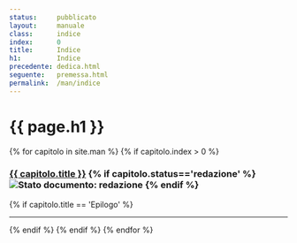 ```yaml
---
status:     pubblicato
layout:     manuale
class:      indice
index:      0
title:      Indice
h1:         Indice
precedente: dedica.html
seguente:   premessa.html
permalink:  /man/indice
---
```


# {{ page.h1 }}

<section class="indice">
    {% for capitolo in site.man %}
        {% if capitolo.index > 0 %}
        <h3 {% if capitolo.status=='bozza' %}class="bozza"{% endif %} >
            <a href="{{ capitolo.url }}">{{ capitolo.title }}</a>
            {% if capitolo.status=='redazione' %}
            <img src="https://img.shields.io/badge/stato-in_redazione-orange"  
                 alt="Stato documento: redazione" 
                 class="badge">
            {% endif %}
        </h3>
        {% if capitolo.title == 'Epilogo' %}
        <hr>
        {% endif %}
        {% endif %}
    {% endfor %}
</section>

